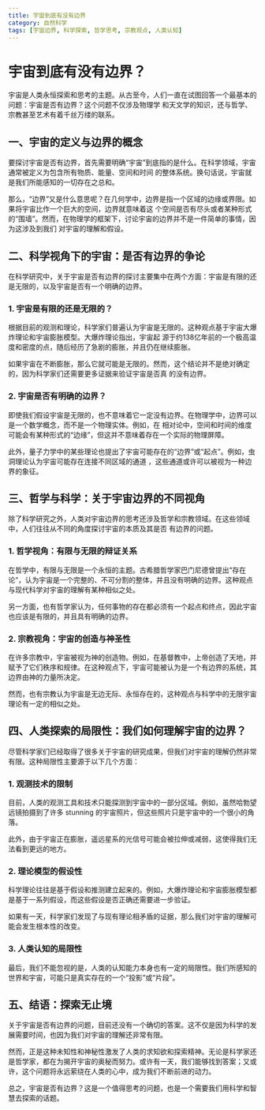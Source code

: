 ```yaml
---
title: 宇宙到底有没有边界
category: 自然科学
tags: [宇宙边界, 科学探索, 哲学思考, 宗教观点, 人类认知]
---
```

# 宇宙到底有没有边界？

宇宙是人类永恒探索和思考的主题。从古至今，人们一直在试图回答一个最基本的问题：宇宙是否有边界？这个问题不仅涉及物理学
和天文学的知识，还与哲学、宗教甚至艺术有着千丝万缕的联系。

## 一、宇宙的定义与边界的概念

要探讨宇宙是否有边界，首先需要明确“宇宙”到底指的是什么。在科学领域，宇宙通常被定义为包含所有物质、能量、空间和时间
的整体系统。换句话说，宇宙就是我们所能感知的一切存在之总和。

那么，“边界”又是什么意思呢？在几何学中，边界是指一个区域的边缘或界限。如果将宇宙比作一个巨大的空间，边界就意味着这
个空间是否有尽头或者某种形式的“围墙”。然而，在物理学的框架下，讨论宇宙的边界并不是一件简单的事情，因为这涉及到我们
对宇宙的理解和假设。

## 二、科学视角下的宇宙：是否有边界的争论

在科学研究中，关于宇宙是否有边界的探讨主要集中在两个方面：宇宙是有限的还是无限的，以及宇宙是否有一个明确的边界。

### 1. 宇宙是有限的还是无限的？

根据目前的观测和理论，科学家们普遍认为宇宙是无限的。这种观点基于宇宙大爆炸理论和宇宙膨胀模型。大爆炸理论指出，宇宙起
源于约138亿年前的一个极高温度和密度的点，随后经历了急剧的膨胀，并且仍在继续膨胀。

如果宇宙在不断膨胀，那么它就可能是无限的。然而，这个结论并不是绝对确定的，因为科学家们还需要更多证据来验证宇宙是否真
的没有边界。

### 2. 宇宙是否有明确的边界？

即使我们假设宇宙是无限的，也不意味着它一定没有边界。在物理学中，边界可以是一个数学概念，而不是一个物理实体。例如，在
相对论中，空间和时间的维度可能会有某种形式的“边缘”，但这并不意味着存在一个实际的物理屏障。

此外，量子力学中的某些理论也提出了宇宙可能存在的“边界”或“起点”。例如，虫洞理论认为宇宙可能存在连接不同区域的通道
，这些通道或许可以被视为一种边界的象征。

## 三、哲学与科学：关于宇宙边界的不同视角

除了科学研究之外，人类对宇宙边界的思考还涉及哲学和宗教领域。在这些领域中，人们往往从不同的角度探讨宇宙的本质及其是否
有边界的问题。

### 1. 哲学视角：有限与无限的辩证关系

在哲学中，有限与无限是一个永恒的主题。古希腊哲学家巴门尼德曾提出“存在论”，认为宇宙是一个完整的、不可分割的整体，并且没有明确的边界。这种观点与现代科学对宇宙的理解有某种相似之处。

另一方面，也有哲学家认为，任何事物的存在都必须有一个起点和终点，因此宇宙也应该是有限的，并且具有明确的边界。

### 2. 宗教视角：宇宙的创造与神圣性

在许多宗教中，宇宙被视为神的创造物。例如，在基督教中，上帝创造了天地，并赋予了它们秩序和规律。在这种观点下，宇宙可能被认为是一个有边界的系统，其边界由神的力量所决定。

然而，也有宗教认为宇宙是无边无际、永恒存在的，这种观点与科学中的无限宇宙理论有一定的相似之处。

## 四、人类探索的局限性：我们如何理解宇宙的边界？

尽管科学家们已经取得了很多关于宇宙的研究成果，但我们对宇宙的理解仍然非常有限。这种局限性主要源于以下几个方面：

### 1. 观测技术的限制

目前，人类的观测工具和技术只能探测到宇宙中的一部分区域。例如，虽然哈勃望远镜拍摄到了许多 stunning 的宇宙照片，但这些照片只是宇宙中的一个很小的角落。

此外，由于宇宙正在膨胀，遥远星系的光信号可能会被拉伸或减弱，这使得我们无法看到更远的地方。

### 2. 理论模型的假设性

科学理论往往是基于假设和推测建立起来的。例如，大爆炸理论和宇宙膨胀模型都是基于一系列假设，而这些假设是否正确还需要进一步验证。

如果有一天，科学家们发现了与现有理论相矛盾的证据，那么我们对宇宙的理解可能会发生根本性的改变。

### 3. 人类认知的局限性

最后，我们不能忽视的是，人类的认知能力本身也有一定的局限性。我们所感知的世界和宇宙，可能只是真实存在的一个“投影”或“片段”。

## 五、结语：探索无止境

关于宇宙是否有边界的问题，目前还没有一个确切的答案。这不仅是因为科学的发展需要时间，也因为我们对宇宙的理解还非常有限。

然而，正是这种未知性和神秘性激发了人类的求知欲和探索精神。无论是科学家还是哲学家，都在为揭开宇宙的奥秘而努力。或许有一天，我们能够找到答案；又或许，这个问题将永远萦绕在人类的心中，成为我们不断前进的动力。

总之，宇宙是否有边界？这是一个值得思考的问题，也是一个需要我们用科学和智慧去探索的话题。